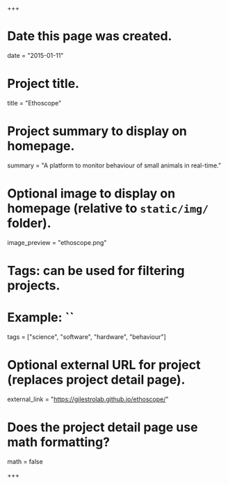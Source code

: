 +++
  # Date this page was created.
  date = "2015-01-11"
  
  # Project title.
  title = "Ethoscope"
  
  # Project summary to display on homepage.
  summary = "A platform to monitor behaviour of small animals in real-time."
  
  # Optional image to display on homepage (relative to `static/img/` folder).
  image_preview = "ethoscope.png"
  
  # Tags: can be used for filtering projects.
  # Example: ``
  tags = ["science", "software", "hardware", "behaviour"]
  
  # Optional external URL for project (replaces project detail page).
  external_link = "https://gilestrolab.github.io/ethoscope/"
  
  # Does the project detail page use math formatting?
  math = false
  
+++
    
    